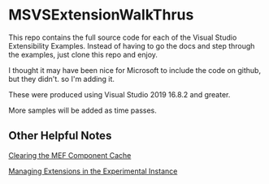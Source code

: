 # MSVSExtensionWalkThrus
This repo contains the full source code for each of the Visual Studio Extensibility Examples.  Instead of having to go the docs and step through the examples, just clone this repo and enjoy.

I thought it may have been nice for Microsoft to include the code on github, but they didn't. so I'm adding it.

These were produced using Visual Studio 2019 16.8.2 and greater.

More samples will be added as time passes.

## Other Helpful Notes

[Clearing the MEF Component Cache](.\Component-cache.md)

[Managing Extensions in the Experimental Instance](.\managing-extensions.md)



